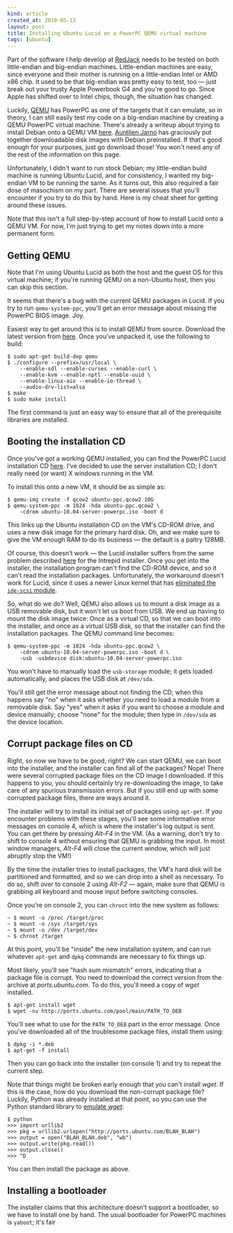 ```yaml
---
kind: article
created_at: 2010-05-13
layout: post
title: Installing Ubuntu Lucid on a PowerPC QEMU virtual machine
tags: [ubuntu]
---
```


Part of the software I help develop at
[RedJack](http://www.redjack.com/) needs to be tested on both
little-endian and big-endian machines.  Little-endian machines are
easy, since everyone and their mother is running on a little-endian
Intel or AMD x86 chip.  It used to be that big-endian was pretty easy
to test, too — just break out your trusty Apple Powerbook G4 and
you're good to go.  Since Apple has shifted over to Intel chips,
though, the situation has changed.

Luckily, [QEMU](http://wiki.qemu.org/) has PowerPC as one of the
targets that it can emulate, so in theory, I can still easily test my
code on a big-endian machine by creating a QEMU PowerPC virtual
machine.  There's already a writeup about trying to install Debian
onto a QEMU VM
[here](http://machine-cycle.blogspot.com/2009/05/running-debian-on-qemu-powerpc.html).
[Aurélien Jarno](http://www.aurel32.net/) has graciously put together
downloadable disk images with Debian preinstalled.  If that's good
enough for your purposes, just go download those!  You won't need any
of the rest of the information on this page.

Unfortunately, I didn't want to run stock Debian; my little-endian
build machine is running Ubuntu Lucid, and for consistency, I wanted
my big-endian VM to be running the same.  As it turns out, this also
required a fair dose of masochism on my part.  There are several
issues that you'll encounter if you try to do this by hand.  Here is
my cheat sheet for getting around these issues.

Note that this isn't a full step-by-step account of how to install
Lucid onto a QEMU VM.  For now, I'm just trying to get my notes down
into a more permanent form.


## Getting QEMU

Note that I'm using Ubuntu Lucid as both the host and the guest OS for
this virtual machine; if you're running QEMU on a non-Ubuntu host,
then you can skip this section.

It seems that there's a bug with the current QEMU packages in Lucid.
If you try to run `qemu-system-ppc`, you'll get an error message about
missing the PowerPC BIOS image.  Joy.

Easiest way to get around this is to install QEMU from source.
Download the latest version from
[here](http://download.savannah.gnu.org/releases/qemu/).  Once you've
unpacked it, use the following to build:

    $ sudo apt-get build-dep qemu
    $ ./configure --prefix=/usr/local \
        --enable-sdl --enable-curses --enable-curl \
        --enable-kvm --enable-nptl --enable-uuid \
        --enable-linux-aio --enable-io-thread \
        --audio-drv-list=alsa
    $ make
    $ sudo make install

The first command is just an easy way to ensure that all of the
prerequisite libraries are installed.


## Booting the installation CD

Once you've got a working QEMU installed, you can find the PowerPC
Lucid installation CD
[here](http://cdimage.ubuntu.com/ports/releases/10.04/release/).  I've
decided to use the server installation CD; I don't really need (or
want) X windows running in the VM.

To install this onto a new VM, it should be as simple as:

    $ qemu-img create -f qcow2 ubuntu-ppc.qcow2 10G
    $ qemu-system-ppc -m 1024 -hda ubuntu-ppc.qcow2 \
        -cdrom ubuntu-10.04-server-powerpc.iso -boot d

This links up the Ubuntu installation CD on the VM's CD-ROM drive, and
uses a new disk image for the primary hard disk.  Oh, and we make sure
to give the VM enough RAM to do its business — the default is a paltry
128MB.

Of course, this doesn't work — the Lucid installer suffers from the
same problem described
[here](http://mac.linux.be/content/ubuntu-810-installer-fails-detect-cd-rom)
for the Intrepid installer.  Once you get into the installer, the
installation program can't find the CD-ROM device, and so it can't
read the installation packages.  Unfortunately, the workaround doesn't
work for Lucid, since it uses a newer Linux kernel that has
[eliminated the `ide-scsi`
module](http://www.linux.com/archive/feed/33164).

So, what do we do?  Well, QEMU also allows us to mount a disk image as
a USB removable disk, but it won't let us boot from USB.  We end up
having to mount the disk image twice: Once as a virtual CD, so that we
can boot into the installer, and once as a virtual USB disk, so that
the installer can find the installation packages.  The QEMU command
line becomes:

    $ qemu-system-ppc -m 1024 -hda ubuntu-ppc.qcow2 \
        -cdrom ubuntu-10.04-server-powerpc.iso -boot d \
        -usb -usbdevice disk:ubuntu-10.04-server-powerpc.iso

You won't have to manually load the `usb-storage` module; it gets
loaded automatically, and places the USB disk at `/dev/sda`.

You'll still get the error message about not finding the CD; when this
happens say "no" when it asks whether you need to load a module from a
removable disk.  Say "yes" when it asks if you want to choose a module
and device manually; choose "none" for the module; then type in
`/dev/sda` as the device location.


## Corrupt package files on CD

Right, so now we have to be good, right?  We can start QEMU, we can
boot into the installer, and the installer can find all of the
packages?  Nope!  There were several corrupted package files on the CD
image I downloaded.  If this happens to you, you should certainly try
re-downloading the image, to take care of any spurious transmission
errors.  But if you still end up with some corrupted package files,
there are ways around it.

The installer will try to install its initial set of packages using
`apt-get`.  If you encounter problems with these stages, you'll see
some informative error messages on console 4, which is where the
installer's log output is sent.  You can get there by pressing
_Alt-F4_ in the VM.  (As a warning, don't try to shift to console 4
without ensuring that QEMU is grabbing the input.  In most window
managers, _Alt-F4_ will close the current window, which will just
abruptly stop the VM!)

By the time the installer tries to install packages, the VM's hard
disk will be partitioned and formatted, and so we can drop into a
shell as necessary.  To do so, shift over to console 2 using _Alt-F2_
— again, make sure that QEMU is grabbing all keyboard and mouse input
before switching consoles.

Once you're on console 2, you can `chroot` into the new system as
follows:

    ~ $ mount -o /proc /target/proc
    ~ $ mount -o /sys /target/sys
    ~ $ mount -o /dev /target/dev
    ~ $ chroot /target

At this point, you'll be "inside" the new installation system, and can
run whatever `apt-get` and `dpkg` commands are necessary to fix things
up.

Most likely, you'll see "hash sum mismatch" errors, indicating that a
package file is corrupt.  You need to download the correct version
from the archive at _ports.ubuntu.com_.  To do this, you'll need a
copy of _wget_ installed.

    $ apt-get install wget
    $ wget -nv http://ports.ubuntu.com/pool/main/PATH_TO_DEB

You'll see what to use for the `PATH_TO_DEB` part in the error
message.  Once you've downloaded all of the troublesome package files,
install them using:

    $ dpkg -i *.deb
    $ apt-get -f install

Then you can go back into the installer (on console 1) and try to
repeat the current step.

Note that things might be broken early enough that you can't install
_wget_.  If this is the case, how do you download the non-corrupt
package file?  Luckily, Python was already installed at that point, so
you can use the Python standard library to [emulate
_wget_](http://stackoverflow.com/questions/22676/how-do-i-download-a-file-over-http-using-python):

    $ python
    >>> import urllib2
    >>> pkg = urllib2.urlopen("http://ports.ubuntu.com/BLAH_BLAH")
    >>> output = open("BLAH_BLAH.deb", "wb")
    >>> output.write(pkg.read())
    >>> output.close()
    >>> ^D

You can then install the package as above.


## Installing a bootloader

The installer claims that this architecture doesn't support a
bootloader, so we have to install one by hand.  The usual bootloader
for PowerPC machines is `yaboot`; it's fair
